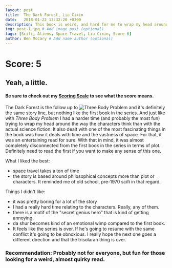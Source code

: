 ```yaml
---
layout: post
title:  The Dark Forest, Liu Cixin
date:   2018-01-22 13:32:20 +0300
description: This book is weird, and hard for me to wrap my head around. Not so much for the science fiction, but for the culture of the characters. It wasn't time wasted though.
img: post-1.jpg # Add image post (optional)
tags: [Scifi, Aliens, Space Travel, Liu Cixin, Score 6]
author: Ben McCary # Add name author (optional)
---
```

# Score: 5

## Yeah, a little.

#### Be sure to check out my [Scoring Scale]({{site.baseurl}}/scoring-scale) to see what the score means.

The Dark Forest is the follow up to ![Three Body Problem]({{site.baseurl}}/three-body-problem) and it's definitely the same story line, but nothing like the first book in the series.  And just like with *Three Body Problem* I had a harder time (and probably the most fun) trying to wrap my head around the way the characters think than with the actual science fiction. It also dealt with one of the most fascinating things in the book was how it deals with time and the vastness of space.  For that, it was an entertaining read for sure. With that in mind, it was almost completely disconnected from the first book in the series in terms of plot. Definitely need to read the first if you want to make any sense of this one.


What I liked the best:

* space travel takes a ton of time
* the story is based around philosophical concepts more than plot or characters. It reminded me of old school, pre-1970 scifi in that regard.


Things I didn't like:
* it was pretty boring for a lot of the story
* I had a really hard time relating to the characters. Really, any of them.
* there is a motif of the "secret genius hero" that is kind of getting annoying.
* da shur becomes kind of an emotional wimp compared to the first book.
* It feels like the series is over. If he's going to resume with the same conflict it's going to be obnoxious. I really hope the next one goes a different direction and that the trisolaran thing is over.

### Recommendation: Probably not for everyone, but fun for those looking for a weird, almost quirky read.
